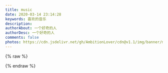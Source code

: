 ```yaml
---
title: music
date: 2020-03-14 23:14:28
keywords: 喜欢的音乐
description: 
authorAbout: 一个好奇的人
authorDesc: 一个好奇的人
comments: false
photos: https://cdn.jsdelivr.net/gh/AmbitionLover/cdn@v1.1/img/banner/music.jpg
---
```

{% raw %}
<meting-js
  server="netease"
  type="playlist"
  id="2731690811"
  mutex="true">
</meting-js>

<meting-js
  server="netease"
  type="playlist"
  id="419239189"
  mutex="true">
</meting-js>

<meting-js
  server="tencent"
  type="playlist"
  id="7349373344"
  mutex="true">
</meting-js>
{% endraw %}